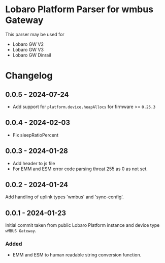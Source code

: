 # Lobaro Platform Parser for wmbus Gateway

This parser may be used for

- Lobaro GW V2
- Lobaro GW V3
- Lobaro GW Dinrail

# Changelog

## 0.0.5 - 2024-07-24
* Add support for `platform.device.heapAllocs` for firmware >= `0.25.3`

## 0.0.4 - 2024-02-03
* Fix sleepRatioPercent

## 0.0.3 - 2024-01-28
* Add header to js file
* For EMM and ESM error code parsing threat 255 as 0 as not set.

## 0.0.2 - 2024-01-24
Add handling of uplink types 'wmbus' and 'sync-config'.

## 0.0.1 - 2024-01-23
Initial commit taken from public Lobaro Platform instance and device type `wMBUS Gateway`.
### Added

- EMM and ESM to human readable string conversion function.
